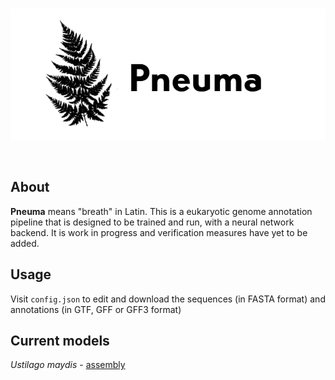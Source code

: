 <div align="center">
  <br />
  <p>
    <a href="https://github.com/Chokyotager/Pneuma"><img src="/display/Pneuma.png" alt="banner" /></a>
  </p>
  <br />
</div>

## About
**Pneuma** means "breath" in Latin. This is a eukaryotic genome annotation pipeline that is designed to be trained and run, with a neural network backend. It is work in progress and verification measures have yet to be added.

## Usage
Visit `config.json` to edit and download the sequences (in FASTA format) and annotations (in GTF, GFF or GFF3 format)

## Current models
*Ustilago maydis* - [assembly](https://www.ncbi.nlm.nih.gov/assembly/GCF_000328475.2)
